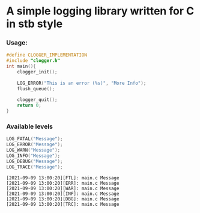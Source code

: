 # A simple logging library written for C in stb style

### Usage:
```c
#define CLOGGER_IMPLEMENTATION  
#include "clogger.h"  
int main(){  
	clogger_init();
	
	LOG_ERROR("This is an error (%s)", "More Info");
	flush_queue();
	
	clogger_quit();
	return 0;
}
```
### Available levels
```c
LOG_FATAL("Message");
LOG_ERROR("Message");
LOG_WARN("Message");
LOG_INFO("Message");
LOG_DEBUG("Message");
LOG_TRACE("Message");
```
```
[2021-09-09 13:00:20][FTL]: main.c Message
[2021-09-09 13:00:20][ERR]: main.c Message
[2021-09-09 13:00:20][WAR]: main.c Message
[2021-09-09 13:00:20][INF]: main.c Message
[2021-09-09 13:00:20][DBG]: main.c Message
[2021-09-09 13:00:20][TRC]: main.c Message
```
